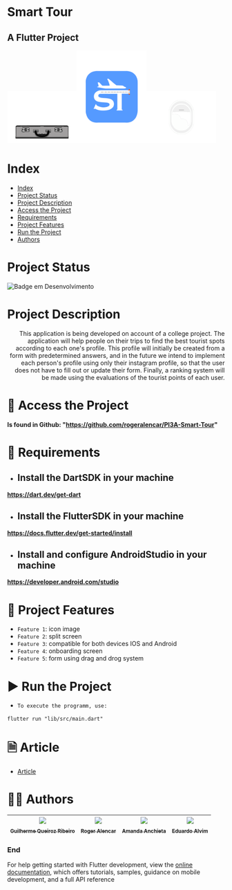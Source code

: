 Smart Tour
====
## A Flutter Project

<p float="middle">
  <img src="lib/assets/images/onboarding2.gif" width="32%" /><img src="lib/assets/images/splash.png" width="32%" /><img src="lib/assets/images/onboarding3.gif" width="32%" />
</p>


# Index

* [Index](#index)
* [Project Status](#project-status)
* [Project Description](#project-description)
* [Access the Project](#-access-the-project)
* [Requirements](#-requirements)
* [Project Features](#-project-features)
* [Run the Project](#-run-the-project)
* [Authors](#-authors)

# Project Status

![Badge em Desenvolvimento](http://img.shields.io/static/v1?label=STATUS&message=EM%20DESENVOLVIMENTO&color=GREEN&style=for-the-badge)

# Project Description

<div style="text-align: right"> This application is being developed on account of a college project. The application will help people on their trips to find the best tourist spots according to each one's profile. This profile will initially be created from a form with predetermined answers, and in the future we intend to implement each person's profile using only their instagram profile, so that the user does not have to fill out or update their form. Finally, a ranking system will be made using the evaluations of the tourist points of each user. </div>


# 📁 Access the Project

**Is found in Github: "https://github.com/rogeralencar/PI3A-Smart-Tour"**

# 📝 Requirements

- ## Install the DartSDK in your machine

**https://dart.dev/get-dart**

- ## Install the FlutterSDK in your machine

**https://docs.flutter.dev/get-started/install**
 
- ## Install and configure AndroidStudio in your machine

**https://developer.android.com/studio**

# 🔨 Project Features

- `Feature 1`: icon image
- `Feature 2`: split screen
- `Feature 3`: compatible for both devices IOS and Android
- `Feature 4`: onboarding screen
- `Feature 5`: form using drag and drog system

# ▶ Run the Project

- `To execute the programm, use:`

```console
flutter run "lib/src/main.dart"
```

# 🗎 Article 

- [Article](file:///C:/Users/Eduardo/Downloads/SmartTour___PI3A.pdf)

# 👨‍💻 Authors

| [<img src="https://avatars.githubusercontent.com/u/70274921?s=400&u=c1688d6fcd13223bfe1093c6d16b3b6b646545fe&v=4" width=115><br><sub>Guilherme Queiroz Ribeiro</sub>](https://github.com/Gui1111RIbeiro) | [<img src="https://avatars.githubusercontent.com/u/51916539?v=4" width=115><br><sub>Roger Alencar</sub>](https://github.com/rogeralencar) | [<img src="https://avatars.githubusercontent.com/u/79982195?v=4" width=115><br><sub>Amanda Anchieta</sub>](https://github.com/amandaxva) | [<img src="https://avatars.githubusercontent.com/u/62016520?v=4" width=115><br><sub>Eduardo Alvim</sub>](https://github.com/dudualvim)
| :---: | :---: | :---: | :---: |

### End

For help getting started with Flutter development, view the
[online documentation](https://docs.flutter.dev/), which offers tutorials,
samples, guidance on mobile development, and a full API reference
